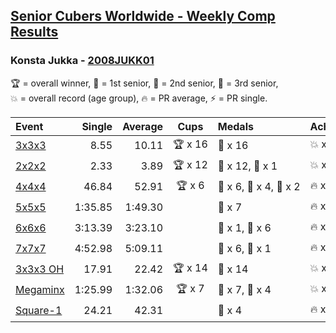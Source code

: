 <style>table {white-space: nowrap;}</style>

## [Senior Cubers Worldwide - Weekly Comp Results](/scw-comp/results/)
### Konsta Jukka - [2008JUKK01](https://www.worldcubeassociation.org/persons/2008JUKK01)

<span style="white-space: nowrap;">🏆 = overall winner</span>, <span style="white-space: nowrap;">🥇 = 1st senior</span>, <span style="white-space: nowrap;">🥈 = 2nd senior</span>, <span style="white-space: nowrap;">🥉 = 3rd senior</span>, <span style="white-space: nowrap;">💥 = overall record (age group)</span>, <span style="white-space: nowrap;">🔥 = PR average</span>, <span style="white-space: nowrap;">⚡ = PR single</span>.

| Event | Single | Average | Cups | Medals | Achievements|
| :-- | --: | --: | :--: | :-- | :-- |
| [3x3x3](333.md) | 8.55 | 10.11 | 🏆 x 16 | 🥇 x 16 | 💥 x 4, 🔥 x 3, ⚡ x 4 |
| [2x2x2](222.md) | 2.33 | 3.89 | 🏆 x 12 | 🥇 x 12, 🥈 x 1 | 💥 x 5, 🔥 x 5, ⚡ x 3 |
| [4x4x4](444.md) | 46.84 | 52.91 | 🏆 x 6 | 🥇 x 6, 🥈 x 4, 🥉 x 2 | 🔥 x 5, ⚡ x 5 |
| [5x5x5](555.md) | 1:35.85 | 1:49.30 |  | 🥈 x 7 | 🔥 x 3, ⚡ x 3 |
| [6x6x6](666.md) | 3:13.39 | 3:23.10 |  | 🥇 x 1, 🥈 x 6 | 🔥 x 5, ⚡ x 4 |
| [7x7x7](777.md) | 4:52.98 | 5:09.11 |  | 🥈 x 6, 🥉 x 1 | 🔥 x 4, ⚡ x 4 |
| [3x3x3 OH](333oh.md) | 17.91 | 22.42 | 🏆 x 14 | 🥇 x 14 | 💥 x 1, 🔥 x 4, ⚡ x 3 |
| [Megaminx](minx.md) | 1:25.99 | 1:32.06 | 🏆 x 7 | 🥇 x 7, 🥈 x 4 | 💥 x 3, 🔥 x 4, ⚡ x 3 |
| [Square-1](sq1.md) | 24.21 | 42.31 |  | 🥉 x 4 | 🔥 x 3, ⚡ x 3 |

<!-- Global site tag (gtag.js) - Google Analytics -->
<script async src="https://www.googletagmanager.com/gtag/js?id=UA-86348435-3"></script>
<script>window.dataLayer = window.dataLayer || []; function gtag() {dataLayer.push(arguments);} gtag('js', new Date()); gtag('config', 'UA-86348435-3');</script>
